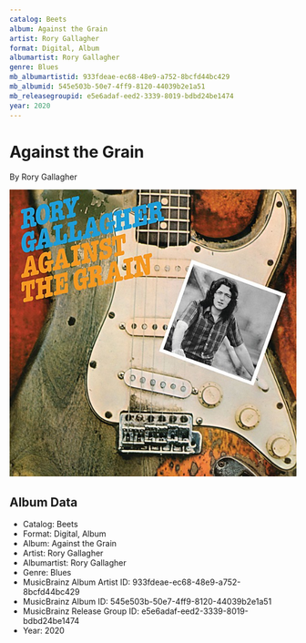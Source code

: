 ```yaml
---
catalog: Beets
album: Against the Grain
artist: Rory Gallagher
format: Digital, Album
albumartist: Rory Gallagher
genre: Blues
mb_albumartistid: 933fdeae-ec68-48e9-a752-8bcfd44bc429
mb_albumid: 545e503b-50e7-4ff9-8120-44039b2e1a51
mb_releasegroupid: e5e6adaf-eed2-3339-8019-bdbd24be1474
year: 2020
---
```


# Against the Grain

By Rory Gallagher

![](../../assets/beetscovers/Rory_Gallagher-Against_the_Grain.jpg)

## Album Data

- Catalog: Beets
- Format: Digital, Album
- Album: Against the Grain
- Artist: Rory Gallagher
- Albumartist: Rory Gallagher
- Genre: Blues
- MusicBrainz Album Artist ID: 933fdeae-ec68-48e9-a752-8bcfd44bc429
- MusicBrainz Album ID: 545e503b-50e7-4ff9-8120-44039b2e1a51
- MusicBrainz Release Group ID: e5e6adaf-eed2-3339-8019-bdbd24be1474
- Year: 2020

